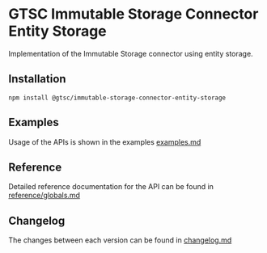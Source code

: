 # GTSC Immutable Storage Connector Entity Storage

Implementation of the Immutable Storage connector using entity storage.

## Installation

```shell
npm install @gtsc/immutable-storage-connector-entity-storage
```

## Examples

Usage of the APIs is shown in the examples [examples.md](examples.md)

## Reference

Detailed reference documentation for the API can be found in [reference/globals.md](reference/globals.md)

## Changelog

The changes between each version can be found in [changelog.md](changelog.md)
